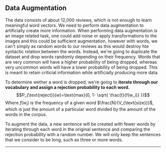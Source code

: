 ## Data Augmentation 

The data consists of about 12,000 reviews, which is not enough to learn meaningful word vectors. We need to perform data augmentation to artificially create more information. When performing data augmentation is an image related task, one could add noise or apply transformations to the images and this could be sufficient augmentation, however with words, we can't simply as random words to our reviews as this would destroy hte syntactic relation between the words. Instead, we're going to duplicate the dataset and drop words randomly depending on their frequency. Words that are very common will have a higher probability of being dropped, whereas very uncommon words will have a lower probability of being dropped. This is meant to retain criticial information while artificially producing more data. 

To determine wether a word is dropped, we're going to **iterate through our vocabulary and assign a rejection probability to each word.** $$P_{\text{reject}}(w)=\text{max}(0, 1- \sqrt{ \frac{t}{f(w_i)} })$$
Where $f(w_i)$ is the frequency of a given word $\frac{N}{V_{\text{size}}}$, which is just the amount of a particular word divided by the amount of the words in the corpus. 

To augment the data, a new sentence will be created with fewer words by iterating through each word in the original sentence and comparing the rejection probability with a random number. We will only keep the sentences that we consider to be long, such as three or more words.

-----

